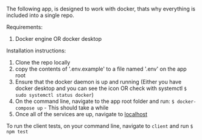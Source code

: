 The following app, is designed to work with docker, thats why everything is included into a single repo.

Requirements:

1. Docker engine OR docker desktop

Installation instructions:

1. Clone the repo locally
2. copy the contents of '.env.example' to a file named '.env' on the app root
3. Ensure that the docker daemon is up and running (Either you have docker desktop and you can see the icon OR check with systemctl `$ sudo systemctl status docker`)
4. On the command line, navigate to the app root folder and run: `$ docker-compose up` - This should take a while
5. Once all of the services are up, navigate to <a href="http:localhost:3000" target="_blank">localhost</a>

To run the client tests, on your command line, navigate to `client` and run `$ npm test`
